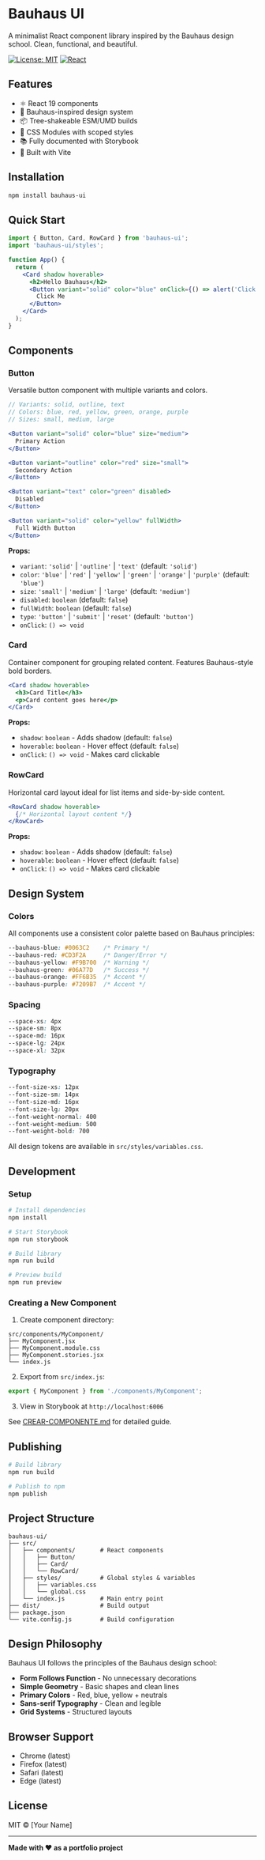 # Bauhaus UI

A minimalist React component library inspired by the Bauhaus design school. Clean, functional, and beautiful.

[![License: MIT](https://img.shields.io/badge/License-MIT-blue.svg)](https://opensource.org/licenses/MIT)
[![React](https://img.shields.io/badge/React-19.0.0-61dafb.svg)](https://reactjs.org/)

## Features

- ⚛️ React 19 components
- 🎨 Bauhaus-inspired design system
- 📦 Tree-shakeable ESM/UMD builds
- 🎯 CSS Modules with scoped styles
- 📚 Fully documented with Storybook
- 🚀 Built with Vite

## Installation

```bash
npm install bauhaus-ui
```

## Quick Start

```jsx
import { Button, Card, RowCard } from 'bauhaus-ui';
import 'bauhaus-ui/styles';

function App() {
  return (
    <Card shadow hoverable>
      <h2>Hello Bauhaus</h2>
      <Button variant="solid" color="blue" onClick={() => alert('Click!')}>
        Click Me
      </Button>
    </Card>
  );
}
```

## Components

### Button

Versatile button component with multiple variants and colors.

```jsx
// Variants: solid, outline, text
// Colors: blue, red, yellow, green, orange, purple
// Sizes: small, medium, large

<Button variant="solid" color="blue" size="medium">
  Primary Action
</Button>

<Button variant="outline" color="red" size="small">
  Secondary Action
</Button>

<Button variant="text" color="green" disabled>
  Disabled
</Button>

<Button variant="solid" color="yellow" fullWidth>
  Full Width Button
</Button>
```

**Props:**
- `variant`: `'solid'` | `'outline'` | `'text'` (default: `'solid'`)
- `color`: `'blue'` | `'red'` | `'yellow'` | `'green'` | `'orange'` | `'purple'` (default: `'blue'`)
- `size`: `'small'` | `'medium'` | `'large'` (default: `'medium'`)
- `disabled`: `boolean` (default: `false`)
- `fullWidth`: `boolean` (default: `false`)
- `type`: `'button'` | `'submit'` | `'reset'` (default: `'button'`)
- `onClick`: `() => void`

### Card

Container component for grouping related content. Features Bauhaus-style bold borders.

```jsx
<Card shadow hoverable>
  <h3>Card Title</h3>
  <p>Card content goes here</p>
</Card>
```

**Props:**
- `shadow`: `boolean` - Adds shadow (default: `false`)
- `hoverable`: `boolean` - Hover effect (default: `false`)
- `onClick`: `() => void` - Makes card clickable

### RowCard

Horizontal card layout ideal for list items and side-by-side content.

```jsx
<RowCard shadow hoverable>
  {/* Horizontal layout content */}
</RowCard>
```

**Props:**
- `shadow`: `boolean` - Adds shadow (default: `false`)
- `hoverable`: `boolean` - Hover effect (default: `false`)
- `onClick`: `() => void` - Makes card clickable

## Design System

### Colors

All components use a consistent color palette based on Bauhaus principles:

```css
--bauhaus-blue: #0063C2    /* Primary */
--bauhaus-red: #CD3F2A     /* Danger/Error */
--bauhaus-yellow: #F9B700  /* Warning */
--bauhaus-green: #06A77D   /* Success */
--bauhaus-orange: #FF6B35  /* Accent */
--bauhaus-purple: #7209B7  /* Accent */
```

### Spacing

```css
--space-xs: 4px
--space-sm: 8px
--space-md: 16px
--space-lg: 24px
--space-xl: 32px
```

### Typography

```css
--font-size-xs: 12px
--font-size-sm: 14px
--font-size-md: 16px
--font-size-lg: 20px
--font-weight-normal: 400
--font-weight-medium: 500
--font-weight-bold: 700
```

All design tokens are available in `src/styles/variables.css`.

## Development

### Setup

```bash
# Install dependencies
npm install

# Start Storybook
npm run storybook

# Build library
npm run build

# Preview build
npm run preview
```

### Creating a New Component

1. Create component directory:
```
src/components/MyComponent/
├── MyComponent.jsx
├── MyComponent.module.css
├── MyComponent.stories.jsx
└── index.js
```

2. Export from `src/index.js`:
```javascript
export { MyComponent } from './components/MyComponent';
```

3. View in Storybook at `http://localhost:6006`

See [CREAR-COMPONENTE.md](./CREAR-COMPONENTE.md) for detailed guide.

## Publishing

```bash
# Build library
npm run build

# Publish to npm
npm publish
```

## Project Structure

```
bauhaus-ui/
├── src/
│   ├── components/       # React components
│   │   ├── Button/
│   │   ├── Card/
│   │   └── RowCard/
│   ├── styles/           # Global styles & variables
│   │   ├── variables.css
│   │   └── global.css
│   └── index.js          # Main entry point
├── dist/                 # Build output
├── package.json
└── vite.config.js        # Build configuration
```

## Design Philosophy

Bauhaus UI follows the principles of the Bauhaus design school:

- **Form Follows Function** - No unnecessary decorations
- **Simple Geometry** - Basic shapes and clean lines
- **Primary Colors** - Red, blue, yellow + neutrals
- **Sans-serif Typography** - Clean and legible
- **Grid Systems** - Structured layouts

## Browser Support

- Chrome (latest)
- Firefox (latest)
- Safari (latest)
- Edge (latest)

## License

MIT © [Your Name]

---

**Made with ❤️ as a portfolio project**
